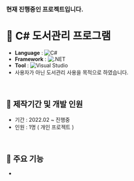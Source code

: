 ### 현재 진행중인 프로젝트입니다.

# 📖 C# 도서관리 프로그램
- <b>Language</b> : <img alt="C#" src="https://img.shields.io/badge/C%23-239120?style=flat-square&logo=c-sharp&logoColor=white"/>
- <b>Framework</b> : <img alt=".NET" src="https://img.shields.io/badge/.NET-512BD4?style=flat-square&logo=.NET&logoColor=white"/>
- <b>Tool</b> : <img alt="Visual Studio" src="https://img.shields.io/badge/Visual Studio-5C2D91?style=flat-square&logo=Visual Studio&logoColor=white"/>
- 사용자가 아닌 도서관리 사용을 목적으로 하였습니다.

<br>

## 🔖 제작기간 및 개발 인원
- 기간 : 2022.02 ~ 진행중
- 인원 : 1명 ( 개인 프로젝트 )

<br>

## 🔖 주요 기능
- 
